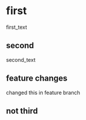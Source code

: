 # first

first_text

## second

second_text

## feature changes

changed this in feature branch

## not third